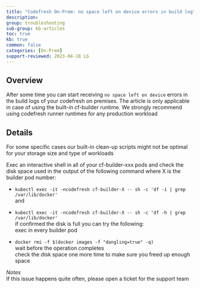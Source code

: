 ```yaml
---
title: "Codefresh On-Prem: no space left on device errors in build log"
description: 
group: troubleshooting
sub-group: kb-articles
toc: true
kb: true
common: false
categories: [On-Prem]
support-reviewed: 2023-04-18 LG
---
```


## Overview

After some time you can start receiving `no space left on device` errors in
the build logs of your codefresh on premises. The article is only applicable
in case of using the built-in cf-builder runtime. We strongly recommend using
codefresh runner runtimes for any production workload

## Details

For some specific cases our built-in clean-up scripts might not be optimal for
your storage size and type of workloads

Exec an interactive shell in all of your cf-builder-xxx pods and check the
disk space used in the output of the following command where X is the builder
pod number:

  * `kubectl exec -it -ncodefresh cf-builder-X -- sh -c 'df -i | grep /var/lib/docker'`  
and

  * `kubectl exec -it -ncodefresh cf-builder-X -- sh -c 'df -h | grep /var/lib/docker'`  
if confirmed the disk is full you can try the following:  
exec in every builder pod

  * `docker rmi -f $(docker images -f "dangling=true" -q)`  
wait before the operation completes  
check the disk space one more time to make sure you freed up enough space

_Notes_  
If this issue happens quite often, please open a ticket for the support team


